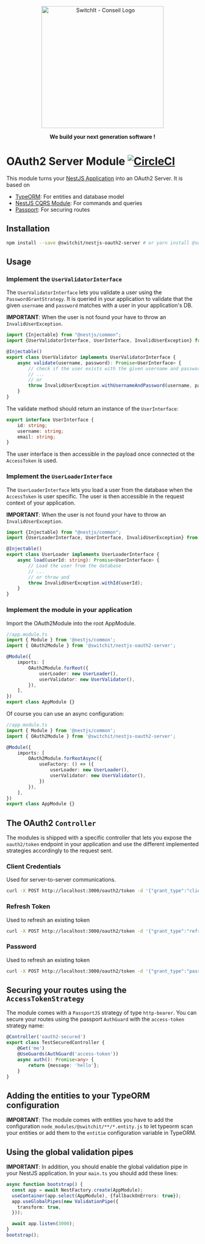 <p align="center">
  <a href="http://switchit-conseil.com/" target="blank">
    <img src="https://switchit-conseil.com/wp-content/uploads/2019/08/switch-it-logo-1.png" width="320" alt="SwitchIt - Conseil Logo" />
  </a>
</p>

<p align="center"><strong>We build your next generation software !</strong></p>

# OAuth2 Server Module [![CircleCI](https://circleci.com/gh/switchit-conseil/nestjs-oauth2-server-module.svg?style=svg)](https://circleci.com/gh/switchit-conseil/nestjs-oauth2-server-module)

This module turns your [NestJS Application](https://nestjs.com) into an OAuth2 Server. It is based on

* [TypeORM](https://typeorm.io): For entities and database model
* [NestJS CQRS Module](https://github.com/nestjs/cqrs): For commands and queries
* [Passport](http://www.passportjs.org/): For securing routes

## Installation

```bash
npm install --save @switchit/nestjs-oauth2-server # or yarn install @switchit/nestjs-oauth2-server
```

## Usage

### Implement the `UserValidatorInterface`

The `UserValidatorInterface` lets you validate a user using the `PasswordGrantStrategy`. It is queried in your application
to validate that the given `username` and `password` matches with a user in your application's DB.

**IMPORTANT**: When the user is not found your have to throw an `InvalidUserException`. 

```typescript
import {Injectable} from "@nestjs/common";
import {UserValidatorInterface, UserInterface, InvalidUserException} from "@switchit/nestjs-oauth2-server";

@Injectable()
export class UserValidator implements UserValidatorInterface {
    async validate(username, password): Promise<UserInterface> {
        // check if the user exists with the given username and password
        // ...
        // or
        throw InvalidUserException.withUsernameAndPassword(username, password);
    }
}
```

The validate method should return an instance of the `UserInterface`:

```typescript
export interface UserInterface {
    id: string;
    username: string;
    email: string;
}
```

The user interface is then accessible in the payload once connected ot the `AccessToken` is used.

### Implement the `UserLoaderInterface`

The `UserLoaderInterface` lets you load a user from the database when the `AccessToken` is user specific. 
The user is then accessible in the request context of your application.

**IMPORTANT**: When the user is not found your have to throw an `InvalidUserException`. 

```typescript
import {Injectable} from "@nestjs/common";
import {UserLoaderInterface, UserInterface, InvalidUserException} from "@switchit/nestjs-oauth2-server";

@Injectable()
export class UserLoader implements UserLoaderInterface {
    async load(userId: string): Promise<UserInterface> {
        // Load the user from the database
        // ...
        // or throw and 
        throw InvalidUserException.withId(userId);
    }
}
```

### Implement the module in your application

Import the OAuth2Module into the root AppModule.

```typescript
//app.module.ts
import { Module } from '@nestjs/common';
import { OAuth2Module } from '@switchit/nestjs-oauth2-server';

@Module({
    imports: [
        OAuth2Module.forRoot({
            userLoader: new UserLoader(),
            userValidator: new UserValidator(),
        }),
    ],
})
export class AppModule {}
```

Of course you can use an async configuration:

```typescript
//app.module.ts
import { Module } from '@nestjs/common';
import { OAuth2Module } from '@switchit/nestjs-oauth2-server';

@Module({
    imports: [
        OAuth2Module.forRootAsync({
            useFactory: () => ({
                userLoader: new UserLoader(),
                userValidator: new UserValidator(),
            })
        }),
    ],
})
export class AppModule {}
```

## The OAuth2 `Controller`

The modules is shipped with a specific controller that lets you expose the `oauth2/token` endpoint in your application
and use the different implemented strategies accordingly to the request sent.

### Client Credentials

Used for server-to-server communications. 

```bash
curl -X POST http://localhost:3000/oauth2/token -d '{"grant_type":"client_credentials", "client_id":"6ab1cfab-0b3d-418b-8ca2-94d98663fb6f", "client_secret": "6nV9GGm1pu8OY0HDZ3Y7QsVnxtkb60wu", "scopes": ["app-1"]}'
```

### Refresh Token

Used to refresh an existing token

```bash
curl -X POST http://localhost:3000/oauth2/token -d '{"grant_type":"refresh_token", "client_id":"6ab1cfab-0b3d-418b-8ca2-94d98663fb6f", "client_secret": "6nV9GGm1pu8OY0HDZ3Y7QsVnxtkb60wu", "refresh_token": "6nV9GGm1pu8OY0HDZ3Y7QsVnxtkb6fgqstyudhjqskdqsd"}'
```

### Password

Used to refresh an existing token

```bash
curl -X POST http://localhost:3000/oauth2/token -d '{"grant_type":"password", "client_id":"6ab1cfab-0b3d-418b-8ca2-94d98663fb6f", "username": "j.doe@change.me", "password": "changeme", "scopes": ["app-1"]}'
```

## Securing your routes using the `AccessTokenStrategy`

The module comes with a `PassportJS` strategy of type `http-bearer`. You can secure your routes using the passport
`AuthGuard` with the `access-token` strategy name:

```typescript
@Controller('oauth2-secured')
export class TestSecuredController {
    @Get('me')
    @UseGuards(AuthGuard('access-token'))
    async auth(): Promise<any> {
        return {message: 'hello'};
    }
}
```

## Adding the entities to your TypeORM configuration

**IMPORTANT**: The module comes with entities you have to add the configuration `node_modules/@switchit/**/*.entity.js`
to let typeorm scan your entities or add them to the `entitie` configuration variable in TypeORM.

## Using the global validation pipes

**IMPORTANT**: In addition, you should enable the global validation pipe in your NestJS application. In your `main.ts`
you should add these lines:

```typescript
async function bootstrap() {
  const app = await NestFactory.create(AppModule);
  useContainer(app.select(AppModule), {fallbackOnErrors: true});
  app.useGlobalPipes(new ValidationPipe({
    transform: true,
  }));

  await app.listen(3000);
}
bootstrap();
```